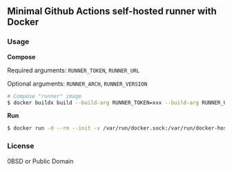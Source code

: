 ## Minimal Github Actions self-hosted runner with Docker

### Usage

**Compose**

Required arguments: `RUNNER_TOKEN`, `RUNNER_URL`

Optional arguments: `RUNNER_ARCH`, `RUNNER_VERSION`

```sh
# Compose "runner" image
$ docker buildx build --build-arg RUNNER_TOKEN=xxx --build-arg RUNNER_URL=xxx --load --tag runner .
```

**Run**

```sh
$ docker run -d --rm --init -v /var/run/docker.sock:/var/run/docker-host.sock --name runner runner
```

### License

0BSD or Public Domain
